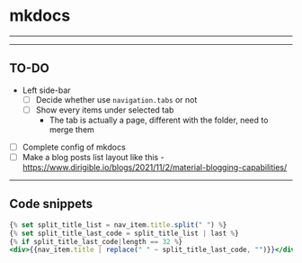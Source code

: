 # mkdocs

---

---

## TO-DO

- Left side-bar
    - [ ]  Decide whether use `navigation.tabs` or not
    - [ ]  Show every items under selected tab
        - The tab is actually a page, different with the folder, need to merge them
- [ ]  Complete config of mkdocs
- [ ]  Make a blog posts list layout like this - https://www.dirigible.io/blogs/2021/11/2/material-blogging-capabilities/

---

## Code snippets

```jsx
{% set split_title_list = nav_item.title.split(" ") %}
{% set split_title_last_code = split_title_list | last %}
{% if split_title_last_code|length == 32 %}
<div>{{nav_item.title | replace(" " ~ split_title_last_code, "")}}</div>
```